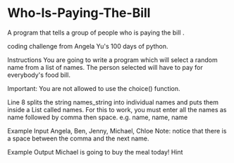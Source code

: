 # Who-Is-Paying-The-Bill
A program that tells a group of people who is paying the bill . 

coding challenge from Angela Yu's 100 days of python.


Instructions
You are going to write a program which will select a random name from a list of names. The person selected will have to pay for everybody's food bill.

Important: You are not allowed to use the choice() function.

Line 8 splits the string names_string into individual names and puts them inside a List called names. For this to work, you must enter all the names as name followed by comma then space. e.g. name, name, name

Example Input
Angela, Ben, Jenny, Michael, Chloe
Note: notice that there is a space between the comma and the next name.

Example Output
Michael is going to buy the meal today!
Hint
